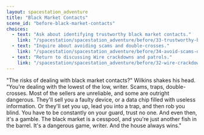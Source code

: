 ```yaml
---
layout: spacestation_adventure
title: "Black Market Contacts"
scene_id: "before-black-market-contacts"
choices:
  - text: "Ask about identifying trustworthy black market contacts."
    link: "/spacestation/spacestation_adventure/before/33-trustworthy-black-market-contacts"
  - text: "Inquire about avoiding scams and double-crosses."
    link: "/spacestation/spacestation_adventure/before/34-avoid-scams-double-crosses"
  - text: "Return to discussing Wire crackdowns and patrols."
    link: "/spacestation/spacestation_adventure/before/32-wire-crackdowns"
---
```


"The risks of dealing with black market contacts?" Wilkins shakes his head. "You're dealing with the lowest of the low, writer. Scams, traps, double-crosses. Most of the sellers are unreliable, and some are outright dangerous. They'll sell you a faulty device, or a data chip filled with useless information. Or they'll set you up, lead you into a trap, and then rob you blind. You have to be constantly on your guard, trust no one. And even then, it's a gamble. The black market is a cesspool, and you're just another fish in the barrel. It's a dangerous game, writer. And the house always wins."
